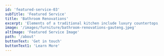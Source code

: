 ```yaml
---
id: 'featured-service-03'
subTitle: 'Featured Service'
title: 'Bathroom Renovations'
excerpt: 'Elements of a traditional kitchen include luxury countertops, farmhouse sinks, raised-panel doors, decorative mouldings and corbels.Modern kitchen include flat-panel doors, frameless, full-overlay cabinet construction, consistency of accent pieces, emphasis on horizontal lines and designed in a way to let the materials’ natural beauty pop! If this is the look you’re after, talk to us today and let’s discuss options and ideas for renovating your kitchen. See our guide for tips on making the right choice for your project.'
image: '/images/furniture/bathroom-renovations-gauteng.jpeg'
altImage: 'Featured Service Image'
path: '/about'
buttonText: 'Get in touch'
buttonText1: 'Learn More'
---
```

